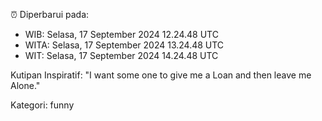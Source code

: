 ⏰ Diperbarui pada:
- WIB: Selasa, 17 September 2024 12.24.48 UTC
- WITA: Selasa, 17 September 2024 13.24.48 UTC
- WIT: Selasa, 17 September 2024 14.24.48 UTC

Kutipan Inspiratif:
"I want some one to give me a Loan and then leave me Alone."


Kategori: funny

